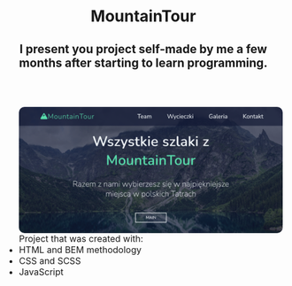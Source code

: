 <h1 align=center>MountainTour</h1>

<h2 align=center>I present you project self-made by me a few months after starting to learn programming.</h2>

<br>
<br>

<ul style='font-size:16px'><img src=./img/screenshots/Screenshot1.png width=500px align=right style="border-radius:10px">Project that was created with:

<br>

<li>HTML and BEM methodology</li>
<li>CSS and SCSS</li>
<li>JavaScript</li>

</ul>

